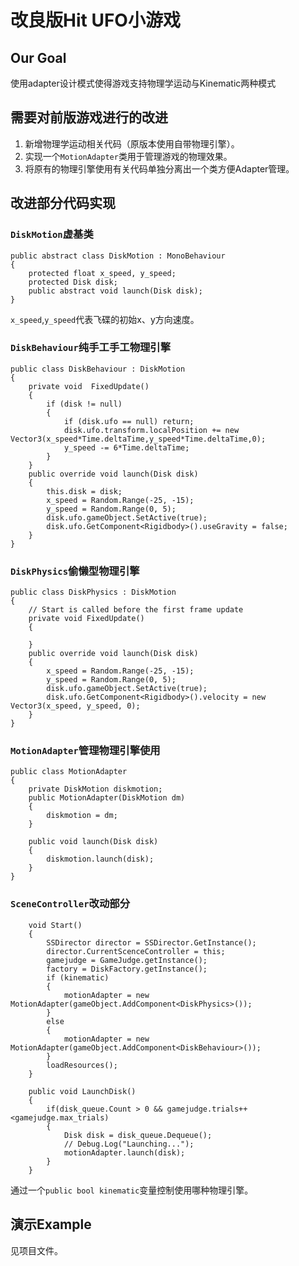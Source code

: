 # 改良版Hit UFO小游戏
## Our Goal
使用adapter设计模式使得游戏支持物理学运动与Kinematic两种模式

## 需要对前版游戏进行的改进
1. 新增物理学运动相关代码（原版本使用自带物理引擎）。
2. 实现一个```MotionAdapter```类用于管理游戏的物理效果。
3. 将原有的物理引擎使用有关代码单独分离出一个类方便Adapter管理。

## 改进部分代码实现
### ```DiskMotion```虚基类
```
public abstract class DiskMotion : MonoBehaviour
{
    protected float x_speed, y_speed;
    protected Disk disk;
    public abstract void launch(Disk disk);
}
```
```x_speed```,```y_speed```代表飞碟的初始x、y方向速度。

### ```DiskBehaviour```纯手工手工物理引擎
```
public class DiskBehaviour : DiskMotion
{
    private void  FixedUpdate()
    {
        if (disk != null)
        {
            if (disk.ufo == null) return;
            disk.ufo.transform.localPosition += new Vector3(x_speed*Time.deltaTime,y_speed*Time.deltaTime,0);
            y_speed -= 6*Time.deltaTime;
        }
    }
    public override void launch(Disk disk)
    {
        this.disk = disk;
        x_speed = Random.Range(-25, -15);
        y_speed = Random.Range(0, 5);
        disk.ufo.gameObject.SetActive(true);
        disk.ufo.GetComponent<Rigidbody>().useGravity = false;
    }
}
```

### ```DiskPhysics```偷懒型物理引擎
```
public class DiskPhysics : DiskMotion
{
    // Start is called before the first frame update
    private void FixedUpdate()
    {
        
    }
    public override void launch(Disk disk)
    {
        x_speed = Random.Range(-25, -15);
        y_speed = Random.Range(0, 5);
        disk.ufo.gameObject.SetActive(true);
        disk.ufo.GetComponent<Rigidbody>().velocity = new Vector3(x_speed, y_speed, 0);
    }
}
```

### ```MotionAdapter```管理物理引擎使用
```
public class MotionAdapter
{
    private DiskMotion diskmotion;
    public MotionAdapter(DiskMotion dm)
    {
        diskmotion = dm;
    }

    public void launch(Disk disk)
    {
        diskmotion.launch(disk);
    }
}
```

### ```SceneController```改动部分
```
    void Start()
    {
        SSDirector director = SSDirector.GetInstance();
        director.CurrentScenceController = this;
        gamejudge = GameJudge.getInstance();
        factory = DiskFactory.getInstance();
        if (kinematic)
        {
            motionAdapter = new MotionAdapter(gameObject.AddComponent<DiskPhysics>());
        }
        else
        {
            motionAdapter = new MotionAdapter(gameObject.AddComponent<DiskBehaviour>());
        }
        loadResources();
    }

    public void LaunchDisk()
    {
        if(disk_queue.Count > 0 && gamejudge.trials++<gamejudge.max_trials)
        {
            Disk disk = disk_queue.Dequeue();
            // Debug.Log("Launching...");
            motionAdapter.launch(disk);
        }       
    }
```
通过一个```public bool kinematic```变量控制使用哪种物理引擎。

## 演示Example
见项目文件。
